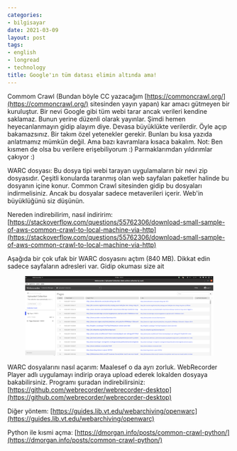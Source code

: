 ```yaml
---
categories:
- bilgisayar
date: 2021-03-09
layout: post
tags:
- english
- longread
- technology
title: Google'ın tüm datası elimin altında ama!
---
```


Commom Crawl (Bundan böyle CC yazacağım [https://commoncrawl.org/](https://commoncrawl.org/) sitesinden yayın yapan) kar amacı gütmeyen bir kuruluştur. Bir nevi Google gibi tüm webi tarar ancak verileri kendine saklamaz. Bunun yerine düzenli olarak yayınlar. Şimdi hemen heyecanlanmayın gidip alayım diye. Devasa büyüklükte verilerdir. Öyle açıp bakamazsınız. Bir takım özel yetenekler gerekir. Bunları bu kısa yazıda anlatmamız mümkün değil. Ama bazı kavramlara kısaca bakalım. Not: Ben kısmen de olsa bu verilere erişebiliyorum :) Parmaklarımdan yıldırımlar çakıyor :)

WARC dosyası: Bu dosya tipi webi tarayan uygulamaların bir nevi zip dosyasıdır. Çeşitli konularda taranmış olan web sayfaları paketler halinde bu dosyanın içine konur. Common Crawl sitesinden gidip bu dosyaları indirmelisiniz. Ancak bu dosyalar sadece metaverileri içerir. Web'in büyüklüğünü siz düşünün.

Nereden indirebilirim, nasıl indiririm: [https://stackoverflow.com/questions/55762306/download-small-sample-of-aws-common-crawl-to-local-machine-via-http](https://stackoverflow.com/questions/55762306/download-small-sample-of-aws-common-crawl-to-local-machine-via-http)

Aşağıda bir çok ufak bir WARC dosyasını açtım (840 MB). Dikkat edin sadece sayfaların adresleri var. Gidip okuması size ait

<figure>

[![](/images/image-20210309235108416.png)](https://suatatan.wordpress.com/wp-content/uploads/2021/03/image-20210309235108416.png)

</figure>

WARC dosyalarını nasıl açarım: Maalesef o da ayrı zorluk. WebRecorder Player adlı uygulamayı indirip oraya upload ederek lokalden dosyaya bakabilirsiniz. Programı şuradan indirebilirsiniz: [https://github.com/webrecorder/webrecorder-desktop](https://github.com/webrecorder/webrecorder-desktop)

Diğer yöntem: [https://guides.lib.vt.edu/webarchiving/openwarc](https://guides.lib.vt.edu/webarchiving/openwarc)

Python ile kısmi açma: [https://dmorgan.info/posts/common-crawl-python/](https://dmorgan.info/posts/common-crawl-python/)
